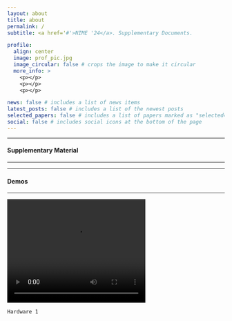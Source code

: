 ```yaml
---
layout: about
title: about
permalink: /
subtitle: <a href='#'>NIME '24</a>. Supplementary Documents.

profile:
  align: center
  image: prof_pic.jpg
  image_circular: false # crops the image to make it circular
  more_info: >
    <p></p>
    <p></p>
    <p></p>

news: false # includes a list of news items
latest_posts: false # includes a list of the newest posts
selected_papers: false # includes a list of papers marked as "selected={true}"
social: false # includes social icons at the bottom of the page
---
```


---
#### Supplementary Material
---


---
#### Demos
---

<video width="320" height="240" controls>
  <source src="/assets/video/GT Demo_compressed.mp4" type="video/mp4">
  Your browser does not support the video tag.
</video>

`Hardware 1`


